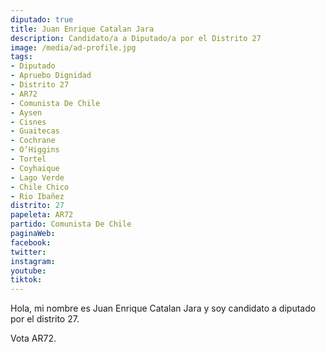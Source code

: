 ```yaml
---
diputado: true
title: Juan Enrique Catalan Jara
description: Candidato/a a Diputado/a por el Distrito 27
image: /media/ad-profile.jpg
tags:
- Diputado
- Apruebo Dignidad
- Distrito 27
- AR72
- Comunista De Chile
- Aysen
- Cisnes
- Guaitecas
- Cochrane
- O’Higgins
- Tortel
- Coyhaique
- Lago Verde
- Chile Chico
- Rio Ibañez
distrito: 27
papeleta: AR72
partido: Comunista De Chile
paginaWeb:
facebook:
twitter:
instagram:
youtube:
tiktok:
---
```

Hola, mi nombre es Juan Enrique Catalan Jara y soy candidato a diputado por el distrito 27.

Vota AR72.
